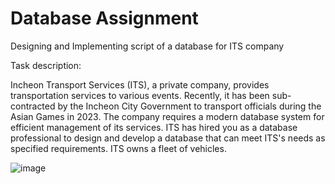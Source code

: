 # Database Assignment

Designing and Implementing script of a database for ITS company

Task description:

Incheon Transport Services (ITS), a private company, provides transportation services to
various events. Recently, it has been sub-contracted by the Incheon City Government
to transport officials during the Asian Games in 2023. The company requires a
modern database system for efficient management of its services. ITS has hired
you as a database professional to design and develop a database that can meet
ITS's needs as specified requirements. ITS owns a fleet of vehicles.

![image](https://github.com/MaximeJin/DatabaseAssignment/assets/99347092/8b6ebac0-3822-486b-9207-eb016c8dee42)
